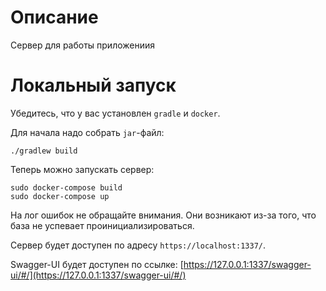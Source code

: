 # Описание
Сервер для работы приложениия
# Локальный запуск
Убедитесь, что у вас установлен `gradle` и `docker`.

Для начала надо собрать `jar`-файл:
```
./gradlew build
```

Теперь можно запускать сервер:
```
sudo docker-compose build 
sudo docker-compose up
```

На лог ошибок не обращайте внимания. Они возникают из-за того, что база не успевает
проинициализироваться.


Сервер будет доступен по адресу `https://localhost:1337/`.

Swagger-UI будет доступен по ссылке: [https://127.0.0.1:1337/swagger-ui/#/](https://127.0.0.1:1337/swagger-ui/#/)

